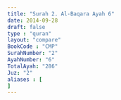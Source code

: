 ```yaml
---
title: "Surah 2. Al-Baqara Ayah 6"
date: 2014-09-28
draft: false
type : "quran"
layout: "compare"
BookCode : "CMP"
SurahNumber: "2"
AyahNumber: "6"
TotalAyah: "286"
Juz: "2"
aliases : [
]
---
```

